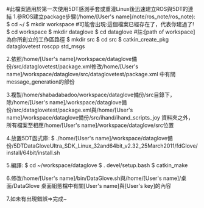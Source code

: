 #此檔案適用於第一次使用5DT感測手套或重灌Linux後迅速建立ROS與5DT的連結
1.參ROS建立package步驟(/home/[User's name]/note/ros_note/ros_note):
$ cd ~/
$ mkdir workspace
#可能會出現:這個檔案已經存在了，代表你建過了!
$ cd workspace
$ mkdir dataglove
$ cd dataglove
#註:[path of workspace]為你所創立的工作區路徑
$ mkdir src
$ cd src
$ catkin_create_pkg dataglovetest roscpp std_msgs

2.依照/home/[User's name]/workspace/dataglove備份/src/dataglovetest/package.xml修改/home/[User's name]/workspace/dataglove/src/dataglovetest/package.xml 中有關message_generation的部份

3.複製/home/shabadabadoo/workspace/dataglove備份/src目錄下，除/home/[User's name]/workspace/dataglove備份/src/dataglovetest/package.xml與/home/[User's name]/workspace/dataglove備份/src/ihand/ihand_scripts_joy 資料夾之外，所有檔案至相應/home/[User's name]/workspace/dataglove/src位置

4.放置5DT函式庫:
$ ./home/[User's name]/workspace/dataglove備份/5DTDataGloveUltra_SDK_Linux_32and64bit_v2.32_25March2011/fdGlove/install/64bit/install.sh

5.編譯:
$ cd ~/workspace/dataglove
$ . devel/setup.bash
$ catkin_make

6.修改/home/[User's name]/bin/DataGlove.sh與/home/[User's name]/桌面/DataGlove 桌面組態檔中有關[User's name]與[User's key]的內容

7.如未有出現錯誤=>完成~
